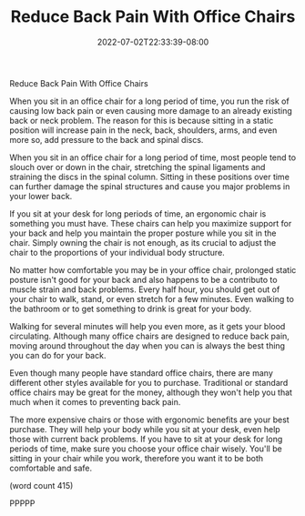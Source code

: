 ﻿---
title: "Reduce Back Pain With Office Chairs"
date: 2022-07-02T22:33:39-08:00
description: "Office Chairs Tips for Web Success"
featured_image: "/images/Office Chairs.jpg"
tags: ["Office Chairs"]
---

Reduce Back Pain With Office Chairs

When you sit in an office chair for a long period
of time, you run the risk of causing low back pain
or even causing more damage to an already existing
back or neck problem. The reason for this is because
sitting in a static position will increase pain
in the neck, back, shoulders, arms, and even more
so, add pressure to the back and spinal discs.

When you sit in an office chair for a long period of
time, most people tend to slouch over or down in the
chair, stretching the spinal ligaments and straining
the discs in the spinal column.  Sitting in these
positions over time can further damage the spinal 
structures and cause you major problems in your lower
back.  

If you sit at your desk for long periods of time, an
ergonomic chair is something you must have.  These
chairs can help you maximize support for your back 
and help you maintain the proper posture while you 
sit in the chair.  Simply owning the chair is not 
enough, as its crucial to adjust the chair to the
proportions of your individual body structure.

No matter how comfortable you may be in your office
chair, prolonged static posture isn't good for your
back and also happens to be a contributo to muscle
strain and back problems.  Every half hour, you 
should get out of your chair to walk, stand, or
even stretch for a few minutes.  Even walking to 
the bathroom or to get something to drink is great
for your body.

Walking for several minutes will help you even more,
as it gets your blood circulating.  Although many 
office chairs are designed to reduce back pain, 
moving around throughout the day when you can is 
always the best thing you can do for your back.

Even though many people have standard office chairs,
there are many different other styles available for
you to purchase.  Traditional or standard office 
chairs may be great for the money, although they 
won't help you that much when it comes to preventing
back pain.  

The more expensive chairs or those with ergonomic 
benefits are your best purchase.  They will help your
body while you sit at your desk, even help those 
with current back problems.  If you have to sit at
your desk for long periods of time, make sure you 
choose your office chair wisely.  You'll be sitting
in your chair while you work, therefore you want it
to be both comfortable and safe.

(word count 415)

PPPPP
